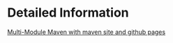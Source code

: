 # Detailed Information
[Multi-Module Maven with maven site and github pages](http://wiki.bitplan.com/index.php/Multi-Module_Maven_with_github_pages)
